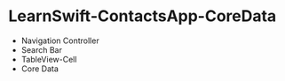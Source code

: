 # LearnSwift-ContactsApp-CoreData
* Navigation Controller
* Search Bar
* TableView-Cell
* Core Data
